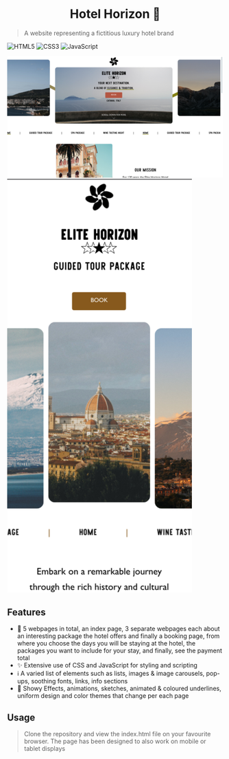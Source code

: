 <h1 align="center">Hotel Horizon 🏨</h1>

> A website representing a fictitious luxury hotel brand

![HTML5](https://img.shields.io/badge/html5-%23E34F26.svg?style=flat&logo=html5&logoColor=white)
![CSS3](https://img.shields.io/badge/css3-%231572B6.svg?style=flat&logo=css3&logoColor=white)
![JavaScript](https://img.shields.io/badge/javascript-%23323330.svg?style=flat&logo=javascript&logoColor=%23F7DF1E)

<img src="../../images/horizon-desktop.png">
<img src="../../images/horizon-mobile.png">

## Features

- 📃 5 webpages in total, an index page, 3 separate webpages each about an interesting package the hotel offers and finally a booking page, from where you choose the days you will be staying at the hotel, the packages you want to include for your stay, and finally, see the payment total
- ✨ Extensive use of CSS and JavaScript for styling and scripting
- ℹ️ A varied list of elements such as lists, images \& image carousels, pop-ups, soothing fonts, links, info sections
- 💫 Showy Effects, animations, sketches, animated \& coloured underlines, uniform design and color themes that change per each page

## Usage

> Clone the repository and view the index.html file on your favourite browser. The page has been designed to also work on mobile or tablet displays

> 

